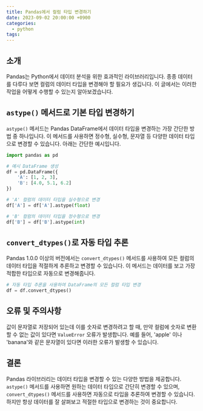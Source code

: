 ```yaml
---
title: Pandas에서 컬럼 타입 변경하기
date: 2023-09-02 20:00:00 +0900
categories:
  - python
tags:
---
```


## 소개
Pandas는 Python에서 데이터 분석을 위한 효과적인 라이브러리입니다. 종종 데이터를 다루다 보면 컬럼의 데이터 타입을 변경해야 할 필요가 생깁니다. 이 글에서는 이러한 작업을 어떻게 수행할 수 있는지 알아보겠습니다.

## `astype()` 메서드로 기본 타입 변경하기
`astype()` 메서드는 Pandas DataFrame에서 데이터 타입을 변경하는 가장 간단한 방법 중 하나입니다. 이 메서드를 사용하면 정수형, 실수형, 문자열 등 다양한 데이터 타입으로 변경할 수 있습니다. 아래는 간단한 예시입니다.

```python
import pandas as pd

# 예시 DataFrame 생성
df = pd.DataFrame({
    'A': [1, 2, 3],
    'B': [4.0, 5.1, 6.2]
})

# 'A' 컬럼의 데이터 타입을 실수형으로 변경
df['A'] = df['A'].astype(float)

# 'B' 컬럼의 데이터 타입을 정수형으로 변경
df['B'] = df['B'].astype(int)
```

## `convert_dtypes()`로 자동 타입 추론
Pandas 1.0.0 이상의 버전에서는 `convert_dtypes()` 메서드를 사용하여 모든 컬럼의 데이터 타입을 적절하게 추론하고 변경할 수 있습니다. 이 메서드는 데이터를 보고 가장 적합한 타입으로 자동으로 변경해줍니다.

```python
# 자동 타입 추론을 사용하여 DataFrame의 모든 컬럼 타입 변경
df = df.convert_dtypes()
```

## 오류 및 주의사항
값이 문자열로 저장되어 있는데 이를 숫자로 변경하려고 할 때, 만약 컬럼에 숫자로 변환할 수 없는 값이 있다면 `ValueError` 오류가 발생합니다. 예를 들어, 'apple' 이나 'banana'와 같은 문자열이 있다면 이러한 오류가 발생할 수 있습니다.

## 결론
Pandas 라이브러리는 데이터 타입을 변경할 수 있는 다양한 방법을 제공합니다. `astype()` 메서드를 사용하면 원하는 데이터 타입으로 간단히 변경할 수 있으며, `convert_dtypes()` 메서드를 사용하면 자동으로 타입을 추론하여 변경할 수 있습니다. 하지만 항상 데이터를 잘 살펴보고 적절한 타입으로 변경하는 것이 중요합니다.